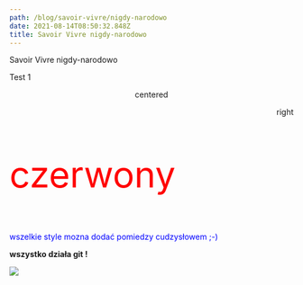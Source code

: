```yaml
---
path: /blog/savoir-vivre/nigdy-narodowo
date: 2021-08-14T08:50:32.848Z
title: Savoir Vivre nigdy-narodowo
---
```

Savoir Vivre nigdy-narodowo

Test 1

<p align='center'>centered</p>

<p align='right'>right</p>

<p style='color: red;font-size: 4rem'>czerwony</p>

<p style='color: blue'>wszelkie style mozna dodać pomiedzy cudzysłowem ;-)</p>

**wszystko działa git !**

![](assets/zdjecie.png)